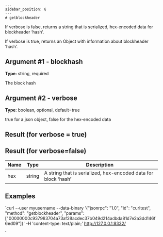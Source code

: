 
    ---
    sidebar_position: 8
    ---
    # getblockheader

If verbose is false, returns a string that is serialized, hex-encoded data for blockheader ‘hash’.

If verbose is true, returns an Object with information about blockheader ‘hash’.

## Argument #1 - blockhash

**Type:** string, required

The block hash

## Argument #2 - verbose

**Type:** boolean, optional, default=true

true for a json object, false for the hex-encoded data

## Result (for verbose = true)

## Result (for verbose=false)

| Name | Type   | Description                                                    |
| ---- | ------ | -------------------------------------------------------------- |
| hex  | string | A string that is serialized, hex-encoded data for block ‘hash’ |

## Examples

`curl --user myusername --data-binary '{"jsonrpc": "1.0", "id": "curltest", "method": "getblockheader", "params": ["00000000c937983704a73af28acdec37b049d214adbda81d7e2a3dd146f6ed09"]}' -H 'content-type: text/plain;' http://127.0.0.1:8332/

`